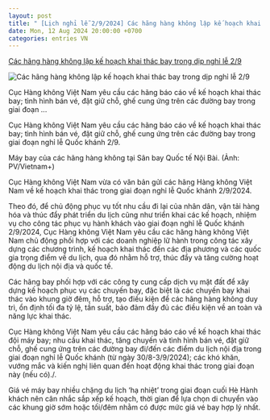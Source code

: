 ```yaml
---
layout: post
title: " [Lịch nghỉ lễ 2/9/2024] Các hãng hàng không lập kế hoạch khai thác bay trong dịp nghỉ lễ 2/9"
date: Mon, 12 Aug 2024 20:00:00 +0700
categories: entries VN
---
```

[Các hãng hàng không lập kế hoạch khai thác bay trong dịp nghỉ lễ 2/9](https://www.vietnamplus.vn/cac-hang-hang-khong-lap-ke-hoach-khai-thac-bay-trong-dip-nghi-le-29-post970080.vnp)

![Các hãng hàng không lập kế hoạch khai thác bay trong dịp nghỉ lễ 2/9](https://imagev3.vietnamplus.vn/1200x630/Uploaded/2024/natmjs/2024_08_13/bay-14122021-7296.jpg.webp)

Cục Hàng không Việt Nam yêu cầu các hãng báo cáo về kế hoạch khai thác bay; tình hình bán vé, đặt giữ chỗ, ghế cung ứng trên các đường bay trong giai đoạn ...

Cục Hàng không Việt Nam yêu cầu các hãng báo cáo về kế hoạch khai thác bay; tình hình bán vé, đặt giữ chỗ, ghế cung ứng trên các đường bay trong giai đoạn nghỉ lễ Quốc khánh 2/9.

Máy bay của các hãng hàng không tại Sân bay Quốc tế Nội Bài. (Ảnh: PV/Vietnam+)

Cục Hàng không Việt Nam vừa có văn bản gửi các hãng Hàng không Việt Nam về kế hoạch khai thác trong giai đoạn nghỉ lễ Quốc khánh 2/9/2024.

Theo đó, để chủ động phục vụ tốt nhu cầu đi lại của nhân dân, vận tải hàng hóa và thúc đẩy phát triển du lịch cũng như triển khai các kế hoạch, nhiệm vụ cho công tác phục vụ hành khách vào giai đoạn nghỉ lễ Quốc khánh 2/9/2024, Cục Hàng không Việt Nam yêu cầu các hãng hàng không Việt Nam chủ động phối hợp với các doanh nghiệp lữ hành trong công tác xây dựng các chương trình, kế hoạch khai thác đến các địa phương và các quốc gia trọng điểm về du lịch, qua đó nhằm hỗ trợ, thúc đẩy và tăng cường hoạt động du lịch nội địa và quốc tế.

Các hãng bay phối hợp với các công ty cung cấp dịch vụ mặt đất để xây dựng kế hoạch phục vụ các chuyến bay, đặc biệt là các chuyến bay khai thác vào khung giờ đêm, hỗ trợ, tạo điều kiện để các hãng hàng không duy trì, ổn định tối đa tỷ lệ, tần suất, bảo đảm đầy đủ các điều kiện về an toàn và năng lực khai thác.

Cục Hàng không Việt Nam yêu cầu các hãng báo cáo về kế hoạch khai thác đội máy bay; nhu cầu khai thác, tăng chuyến và tình hình bán vé, đặt giữ chỗ, ghế cung ứng trên các đường bay đi/đến các điểm du lịch nội địa trong giai đoạn nghỉ lễ Quốc khánh (từ ngày 30/8-3/9/2024); các khó khăn, vướng mắc và kiến nghị liên quan đến hoạt động khai thác trong giai đoạn này (nếu có)./.

Giá vé máy bay nhiều chặng du lịch ‘hạ nhiệt’ trong giai đoạn cuối Hè Hành khách nên cân nhắc sắp xếp kế hoạch, thời gian để lựa chọn di chuyển vào các khung giờ sớm hoặc tối/đêm nhằm có được mức giá vé bay hợp lý nhất.

